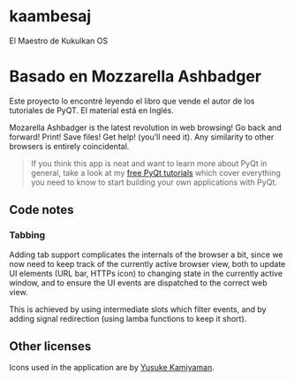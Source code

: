 # kaambesaj
El Maestro de Kukulkan OS

# Basado en Mozzarella Ashbadger
Este proyecto lo encontré leyendo el libro que vende el autor de los tutoriales de PyQT.
El material está en Inglés.

Mozarella Ashbadger is the latest revolution in web 
browsing! Go back and forward! Print! Save files! Get help! 
(you’ll need it). Any similarity to other browsers is entirely 
coincidental.

> If you think this app is neat and want to learn more about
PyQt in general, take a look at my [free PyQt tutorials](https://www.learnpyqt.com)
which cover everything you need to know to start building your own applications with PyQt.

## Code notes

### Tabbing

Adding tab support complicates the internals of the browser a bit, since we
now need to keep track of the currently active browser view, both to update
UI elements (URL bar, HTTPs icon) to changing state in the currently active
window, and to ensure the UI events are dispatched to the correct web view.

This is achieved by using intermediate slots which filter events, and by
adding signal redirection (using lamba functions to keep it short).

## Other licenses

Icons used in the application are by [Yusuke Kamiyaman](http://p.yusukekamiyamane.com/).
